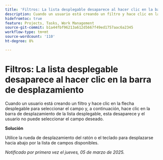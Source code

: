 ```yaml
---
title: 'Filtros: La lista desplegable desaparece al hacer clic en la barra de desplazamiento'
description: Cuando un usuario está creando un filtro y hace clic en la flecha desplegable para seleccionar el campo y, a continuación, hace clic en la barra de desplazamiento de la lista desplegable, esta desaparece y el usuario no puede seleccionar el campo deseado. Hay una solución disponible.
hidefromtoc: true
feature: Projects, Tasks, Work Management
source-git-commit: b1a44fbf96213a612d5667f49ed1757aac6a2345
workflow-type: tm+mt
source-wordcount: '110'
ht-degree: 8%

---
```



# Filtros: La lista desplegable desaparece al hacer clic en la barra de desplazamiento

Cuando un usuario está creando un filtro y hace clic en la flecha desplegable para seleccionar el campo y, a continuación, hace clic en la barra de desplazamiento de la lista desplegable, esta desaparece y el usuario no puede seleccionar el campo deseado.

**Solución**

Utilice la rueda de desplazamiento del ratón o el teclado para desplazarse hacia abajo por la lista de campos disponibles.

_Notificado por primera vez el jueves, 05 de marzo de 2025._
